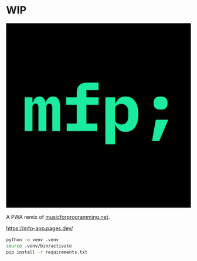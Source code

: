 # WIP

![mfp;](public/mfp.png)

A PWA remix of [musicforprogramming.net](https://musicforprogramming.net).

https://mfp-app.pages.dev/

```bash
python -m venv .venv
source .venv/bin/activate
pip install -r requirements.txt
```
